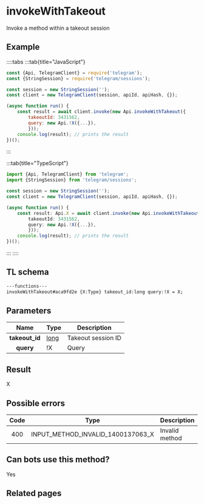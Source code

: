 # invokeWithTakeout

Invoke a method within a takeout session

## Example

::::tabs
:::tab{title="JavaScript"}

```js
const {Api, TelegramClient} = require('telegram');
const {StringSession} = require('telegram/sessions');

const session = new StringSession('');
const client = new TelegramClient(session, apiId, apiHash, {});

(async function run() {
    const result = await client.invoke(new Api.invokeWithTakeout({
		takeoutId: 3431562,
		query: new Api.!X({...}),
		}));
    console.log(result); // prints the result
})();
```

:::

:::tab{title="TypeScript"}

```ts
import {Api, TelegramClient} from 'telegram';
import {StringSession} from 'telegram/sessions';

const session = new StringSession('');
const client = new TelegramClient(session, apiId, apiHash, {});

(async function run() {
    const result: Api.X = await client.invoke(new Api.invokeWithTakeout({
		takeoutId: 3431562,
		query: new Api.!X({...}),
		}));
    console.log(result); // prints the result
})();
```

:::
::::

## TL schema

```txt
---functions---
invokeWithTakeout#aca9fd2e {X:Type} takeout_id:long query:!X = X;
```

## Parameters

|      Name      | Type                                        | Description        |
| :------------: | ------------------------------------------- | ------------------ |
| **takeout_id** | [long](https://core.telegram.org/type/long) | Takeout session ID |
|   **query**    | !X                                          | Query              |

## Result

X

## Possible errors

| Code | Type                              | Description    |
| :--: | --------------------------------- | -------------- |
| 400  | INPUT_METHOD_INVALID_1400137063_X | Invalid method |

## Can bots use this method?

Yes

## Related pages
